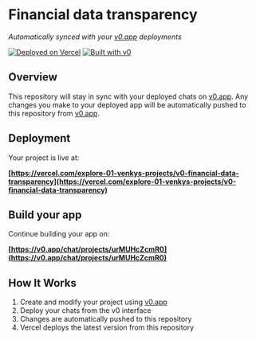 # Financial data transparency

*Automatically synced with your [v0.app](https://v0.app) deployments*

[![Deployed on Vercel](https://img.shields.io/badge/Deployed%20on-Vercel-black?style=for-the-badge&logo=vercel)](https://vercel.com/explore-01-venkys-projects/v0-financial-data-transparency)
[![Built with v0](https://img.shields.io/badge/Built%20with-v0.app-black?style=for-the-badge)](https://v0.app/chat/projects/urMUHcZcmR0)

## Overview

This repository will stay in sync with your deployed chats on [v0.app](https://v0.app).
Any changes you make to your deployed app will be automatically pushed to this repository from [v0.app](https://v0.app).

## Deployment

Your project is live at:

**[https://vercel.com/explore-01-venkys-projects/v0-financial-data-transparency](https://vercel.com/explore-01-venkys-projects/v0-financial-data-transparency)**

## Build your app

Continue building your app on:

**[https://v0.app/chat/projects/urMUHcZcmR0](https://v0.app/chat/projects/urMUHcZcmR0)**

## How It Works

1. Create and modify your project using [v0.app](https://v0.app)
2. Deploy your chats from the v0 interface
3. Changes are automatically pushed to this repository
4. Vercel deploys the latest version from this repository